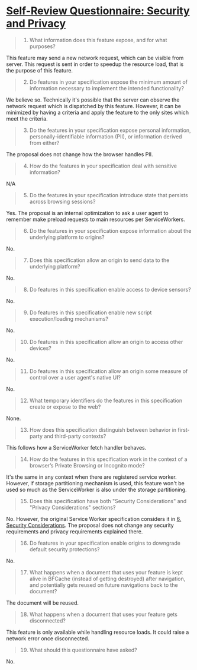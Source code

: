 # [Self-Review Questionnaire: Security and Privacy](https://w3ctag.github.io/security-questionnaire/)

> 01.  What information does this feature expose,
>      and for what purposes?

This feature may send a new network request, which can be visible from server.
This request is sent in order to speedup the resource load, that is the purpose of this feature.

> 02.  Do features in your specification expose the minimum amount of information
>      necessary to implement the intended functionality?

We believe so. Technically it's possible that the server can observe the network request which is dispatched by this feature. However, it can be minimized by having a criteria and apply the feature to the only sites which meet the criteria.

> 03.  Do the features in your specification expose personal information,
>      personally-identifiable information (PII), or information derived from
>      either?

The proposal does not change how the browser handles PII.

> 04.  How do the features in your specification deal with sensitive information?

N/A

> 05.  Do the features in your specification introduce state
>      that persists across browsing sessions?

Yes. The proposal is an internal optimization to ask a user agent to remember make preload requests to main resources per ServiceWorkers.

> 06.  Do the features in your specification expose information about the
>      underlying platform to origins?

No.

> 07.  Does this specification allow an origin to send data to the underlying
>      platform?

No.

> 08.  Do features in this specification enable access to device sensors?

No.

> 09.  Do features in this specification enable new script execution/loading
>      mechanisms?

No.

> 10.  Do features in this specification allow an origin to access other devices?

No.

> 11.  Do features in this specification allow an origin some measure of control over
>      a user agent's native UI?

No.

> 12.  What temporary identifiers do the features in this specification create or
>      expose to the web?

None.

> 13.  How does this specification distinguish between behavior in first-party and
>      third-party contexts?

This follows how a ServiceWorker fetch handler behaves.

> 14.  How do the features in this specification work in the context of a browser’s
>      Private Browsing or Incognito mode?

It's the same in any context when there are registered service worker. However, if storage partitioning mechanism is used, this feature won't be used so much as the ServiceWorker is also under the storage partitioning.

> 15.  Does this specification have both "Security Considerations" and "Privacy
>      Considerations" sections?

No. However, the original Service Worker specification considers it in [6. Security Considerations](https://www.w3.org/TR/service-workers/#security-considerations). The proposal does not change any security requirements and privacy requirements explained there.

> 16.  Do features in your specification enable origins to downgrade default
>      security protections?

No.

> 17.  What happens when a document that uses your feature is kept alive in BFCache
>      (instead of getting destroyed) after navigation, and potentially gets reused
>      on future navigations back to the document?

The document will be reused.

> 18.  What happens when a document that uses your feature gets disconnected?

This feature is only available while handling resource loads. It could raise a network error once disconnected.

> 19.  What should this questionnaire have asked?

No.